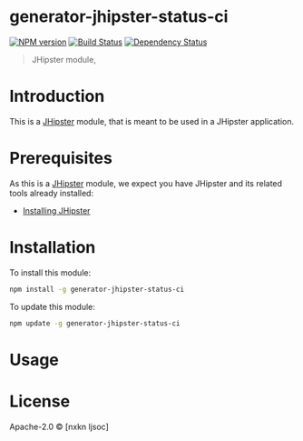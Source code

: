 # generator-jhipster-status-ci
[![NPM version][npm-image]][npm-url] [![Build Status][travis-image]][travis-url] [![Dependency Status][daviddm-image]][daviddm-url]
> JHipster module, 

# Introduction

This is a [JHipster](http://jhipster.github.io/) module, that is meant to be used in a JHipster application.

# Prerequisites

As this is a [JHipster](http://jhipster.github.io/) module, we expect you have JHipster and its related tools already installed:

- [Installing JHipster](https://jhipster.github.io/installation.html)

# Installation

To install this module:

```bash
npm install -g generator-jhipster-status-ci
```

To update this module:
```bash
npm update -g generator-jhipster-status-ci
```

# Usage

# License

Apache-2.0 © [nxkn ljsoc]

[npm-image]: https://img.shields.io/npm/v/generator-jhipster-test.svg
[npm-url]: https://npmjs.org/package/generator-jhipster-test
[travis-image]: https://travis-ci.org/xng/generator-jhipster-test.svg?branch=master
[travis-url]: https://travis-ci.org/xng/generator-jhipster-test
[daviddm-image]: https://david-dm.org/xng/generator-jhipster-test.svg?theme=shields.io
[daviddm-url]: https://david-dm.org/xng/generator-jhipster-module
